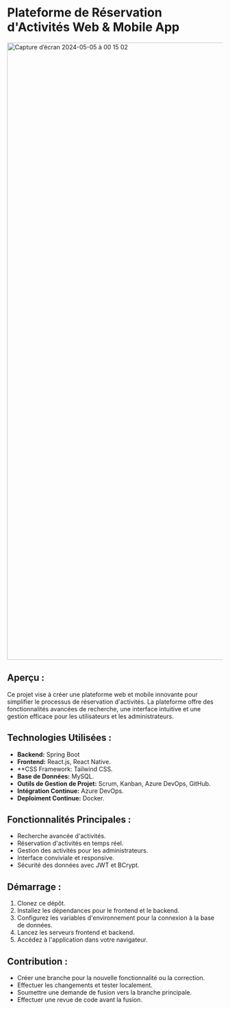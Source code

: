 # Plateforme de Réservation d'Activités Web & Mobile App

<img width="1440" alt="Capture d’écran 2024-05-05 à 00 15 02" src="https://github.com/achrafbdell/FullStack-SpringBoot-React-Activity-Booking-System-Web-Mobile-App/assets/121406481/c87addc8-b4f0-42a5-80cb-cf8d9d326f3d">

## Aperçu :
Ce projet vise à créer une plateforme web et mobile innovante pour simplifier le processus de réservation d'activités. La plateforme offre des fonctionnalités avancées de recherche, une interface intuitive et une gestion efficace pour les utilisateurs et les administrateurs.

## Technologies Utilisées :
- **Backend:** Spring Boot
- **Frontend:** React.js, React Native.
- **CSS Framework: Tailwind CSS.
- **Base de Données:** MySQL.
- **Outils de Gestion de Projet:** Scrum, Kanban, Azure DevOps, GitHub.
- **Intégration Continue:** Azure DevOps.
- **Deploiment Continue:** Docker.

## Fonctionnalités Principales :
- Recherche avancée d'activités.
- Réservation d'activités en temps réel.
- Gestion des activités pour les administrateurs.
- Interface conviviale et responsive.
- Sécurité des données avec JWT et BCrypt.

## Démarrage :
1. Clonez ce dépôt.
2. Installez les dépendances pour le frontend et le backend.
3. Configurez les variables d'environnement pour la connexion à la base de données.
4. Lancez les serveurs frontend et backend.
5. Accédez à l'application dans votre navigateur.

## Contribution :

- Créer une branche pour la nouvelle fonctionnalité ou la correction.
- Effectuer les changements et tester localement.
- Soumettre une demande de fusion vers la branche principale.
- Effectuer une revue de code avant la fusion.

